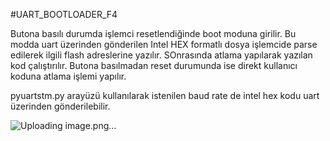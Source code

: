 #UART_BOOTLOADER_F4

Butona basılı durumda işlemci resetlendiğinde boot moduna girilir. Bu modda 
uart üzerinden gönderilen Intel HEX formatlı dosya işlemcide parse edilerek ilgili flash
adreslerine yazılır. SOnrasında atlama yapılarak yazılan kod çalıştırılır.
Butona basılmadan reset durumunda ise direkt kullanıcı koduna atlama işlemi yapılır.

pyuartstm.py arayüzü kullanılarak istenilen baud rate de intel hex kodu uart üzerinden gönderilebilir.

![Uploading image.png…]()
